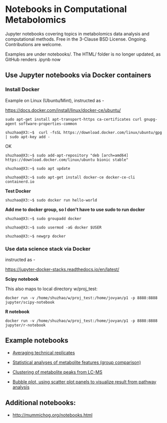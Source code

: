 # Notebooks in Computational Metabolomics
Jupyter notebooks covering topics in metabolomics data analysis and computational methods. Free in the 3-Clause BSD License. Ongoing. Contributions are welcome.

Examples are under notebooks/.
The HTML/ folder is no longer updated, as GitHub renders .ipynb now


## Use Jupyter notebooks via Docker containers

### Install Docker
Example on Linux (Ubuntu/Mint), instructed as -

https://docs.docker.com/install/linux/docker-ce/ubuntu/

`sudo apt-get install apt-transport-https ca-certificates curl gnupg-agent software-properties-common`

`shuzhao@X3:~$  curl -fsSL https://download.docker.com/linux/ubuntu/gpg | sudo apt-key add -`

OK

`shuzhao@X3:~$ sudo add-apt-repository "deb [arch=amd64] https://download.docker.com/linux/ubuntu bionic stable"`

`shuzhao@X3:~$ sudo apt update`

`shuzhao@X3:~$ sudo apt-get install docker-ce docker-ce-cli containerd.io`

**Test Docker**

`shuzhao@X3:~$ sudo docker run hello-world`

**Add me to docker group, so I don't have to use sudo to run docker**

`shuzhao@X3:~$ sudo groupadd docker`

`shuzhao@X3:~$ sudo usermod -aG docker $USER`

`shuzhao@X3:~$ newgrp docker`


### Use data science stack via Docker
instructed as -

https://jupyter-docker-stacks.readthedocs.io/en/latest/

**Scipy notebook**

This also maps to local directory w/proj_test:

`docker run -v /home/shuzhao/w/proj_test:/home/jovyan/p1 -p 8888:8888 jupyter/scipy-notebook`

**R notebook**

`docker run -v /home/shuzhao/w/proj_test:/home/jovyan/p1 -p 8888:8888 jupyter/r-notebook`


## Example notebooks

- [Averaging technical replicates](notebooks/Averaging_technical_replicates.ipynb)

- [Statistical analyses of metabolite features (group comparison)](notebooks/Statistics_group_comparison.ipynb)

- [Clustering of metabolite peaks from LC-MS](notebooks/HCL_clustering_considering_retention_time.ipynb)

- [Bubble plot, using scatter plot panels to visualize result from pathway analysis](notebooks/Bubble_plot_pathways.ipynb)

## Additional notebooks:

- http://mummichog.org/notebooks.html

